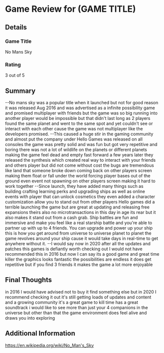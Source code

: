 
# Game Review for (GAME TITLE)

## Details

### Game Title

No Mans Sky

### Rating

3 out of 5

## Summary

--No mans sky was a popular title when it launched but not for good reason it was released Aug 2016 and was advertised as a infinite possibility game and promised multiplayer with friends but the game was so big running into another player would be impossible but that didn't last long as 2 players found the same planet and went to the same spot and yet couldn't see or interact with each other cause the game was not multiplayer like the developers promised.
--This caused a huge stir in the gaming community and almost put the company under Hello Games was released on all consoles the game was pretty solid and was fun but got very repetitive and boring there was not a lot of wildlife on the planets or different planets making the game feel dead and empty fast forward a few years later they released the synthesis which created real way to interact with your friends and others player but did not come without cost the bugs are tremendous like land that someone broke down coming back on other players screen making them float or fall under the world forcing player bases out of the ground even event not spawning on other players screen making it hard to work together
--Since launch, they have added many things such as building crafting learning perks and upgrading ships as well as online events with player that can unlock cosmetics they even added a character customization allow you to stand out from other players Hello games did a terrible launching the game but are great at updating and releasing free expansions theirs also no microtransactions in this day in age its rear but it also makes it stand out from a cash grab. Ship battles are fun and immersive and make you feel like a real starship battle and you're able to partner up with up to 4 friends. You can upgrade and power up your ship this is how you get around from universe to universe planet to planet the game revolves around your ship cause it would take days in real-time to get anywhere without it.
--I would say now in 2020 after all the updates and patches this games is defiantly worth checking out I would not have recommended this in 2016 but now I can say its a good game and great time killer the graphics looks fantastic the possibilities are endless it does get repetitive but if you find 3 friends it makes the game a lot more enjoyable

## Final Thoughts

in 2016 I would have advised not to buy it find something else but in 2020 I recommend checking it out it's still getting loads of updates and content and a growing community it's a great game to kill time has a great soundtrack i would like to see more than just your 4 companions in the universe but other than that the game environment does feel alive and draws you into exploring 

## Additional Information

https://en.wikipedia.org/wiki/No_Man's_Sky
